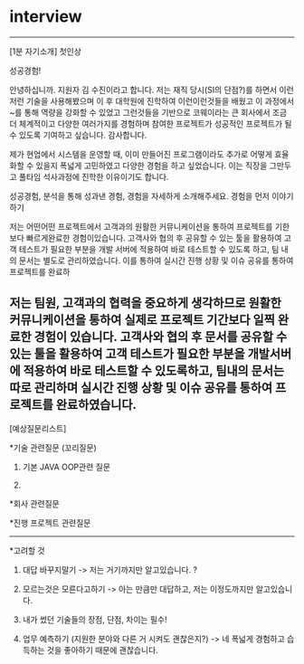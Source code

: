 # interview


-----------------------------------
[1분 자기소개] 첫인상 

성공경험!



안녕하십니까. 지원자 김 수진이라고 합니다. 
저는 재직 당시(SI의 단점?)를 하면서 이런저런 기술을 사용해봤으며
이 후 대학원에 진학하여 이런이런것들을 배웠고
이 과정에서 ~를 통해 역량을 강화할 수 있었고
그런것들을 기반으로 코웨이라는 큰 회사에서 조금 더 체계적이고 다양한 여러가지를 경험하며 
참여한 프로젝트가 성공적인 프로젝트가 될 수 있도록 기여하고 싶습니다.
감사합니다.


 제가 현업에서 시스템을 운영할 때, 이미 만들어진 프로그램이라도 추가로 어떻게 효율화할 수 있을지 폭넓게 고민하였고 다양한 경험을 하고 싶었습니다. 이는 직장을 그만두고 풀타임 석사과정에 진학한 이유이기도 합니다.

성공경험, 분석을 통해 성과낸 경험, 경험을 자세하게 소개해주세요.
경험을 먼저 이야기하기

저는 어떤어떤 프로젝트에서 고객과의 원활한 커뮤니케이션을 통하여 프로젝트를 기한보다 빠르게완료한 경험이있습니다.
고객사와 협의 후 공유할 수 있는 툴을 활용하여 고객 테스트가 필요한 부분을 개발 서버에 적용하여 바로 테스트할 수 있도록 하고, 
팀 내의 문서는 별도로 관리하였습니다. 이를 통하여 실시간 진행 상황 및 이슈 공유를 통하여 프로젝트를 완료하

저는 팀원, 고객과의 협력을 중요하게 생각하므로 원활한 커뮤니케이션을 통하여 실제로 프로젝트 기간보다 일찍 완료한 경험이 있습니다. 
고객사와 협의 후 문서를 공유할 수 있는 툴을 활용하여 고객 테스트가 필요한 부분을 개발서버에 적용하여 바로 테스트할 수 있도록하고, 
팀내의 문서는 따로 관리하며 실시간 진행 상황 및 이슈 공유를 통하여 프로젝트를 완료하였습니다.
-----------------------------------


[예상질문리스트]

*기술 관련질문 (꼬리질문)

1. 기본 JAVA OOP관련 질문

2.






*회사 관련질문




*진행 프로젝트 관련질문





-----------------------------------

*고려할 것
1. 대답 바꾸지말기
-> 저는 거기까지만 알고있습니다. ?
  
2. 모르는것은 모른다고하기
-> 아는 만큼만 대답하고, 저는 이정도까지만 알고있습니다.

3. 내가 썼던 기술들의 장점, 단점, 차이는 필수!

4. 업무 예측하기 (지원한 분야와 다른 거 시켜도 괜찮은지?)
-> 네 폭넓게 경험하고 습득하는 것을 좋아하기 때문에 괜찮습니다.





